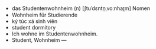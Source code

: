 - das Studentenwohnheim (n)	[ʃtuˈdɛntn̩ˌvoːnhaɪ̯m]	Nomen
- Wohnheim für Studierende
- ký túc xá sinh viên
- student dormitory
- Ich wohne im Studentenwohnheim.
- Student, Wohnheim	—